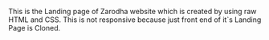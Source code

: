 This is the Landing page of Zarodha website which is created by using raw HTML and CSS. This is not responsive because just front end of it`s Landing Page is Cloned. 

